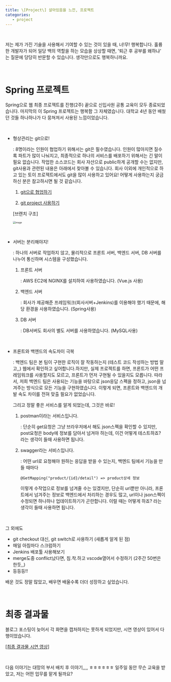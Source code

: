 ```yaml
---
title: \[Project\] 살아있음을 느낀, 프로젝트
categories:
   - project
---
```


<br>

 저는 제가 가진 기술을 사용해서 기여할 수 있는 것이 있을 때, 너!무! 행복합니다. 훌륭한 개발자가 되어 일당 백의 역할을 하는 모습을 상상할 때면, '퇴근 후 공부를 왜하냐' 는 질문에 당당히 반문할 수 있습니다. 생각만으로도 행복하니까요.

<br>

# Spring 프로젝트

Spring으로 웹 최종 프로젝트를 진행(2주) 끝으로 신입사원 공통 교육이 모두 종료되었습니다. 마지막의 이 Spring 프로젝트는 행복함 그 자체였습니다. 대학교 4년 동안 배웠던 것들 하나하나가 다 뭉쳐져서 사용된 느낌이었습니다. 

<br>

- 형상관리는 git으로!

  : 8명이라는 인원이 협업하기 위해서는 git은 필수였습니다. 인원이 많아지면 질수록 파트가 많이 나눠지고, 최종적으로 하나의 서비스를 배포하기 위해서는 긴 말이 필요 없습니다. 작업한 소스코드는 회사 자산으로 public하게 공개할 수는 없지만, git사용과 관련된 내용은 아래에서 찾아볼 수 있습니다. 회사 이외에 개인적으로 하고 있는 토이 프로젝트에서도 git을 많이 사용하고 있어요! 어떻게 사용하는지 궁금하신 분은 참고하시면 될 것 같습니다.

  

  1. <a href="https://github.com/BAECHOOs/Spring-toyproject/blob/main/share%20knowhow/%5BGit%5D%20Github%20for%20collaboration.md" target='_blank'>git으로 협업하기</a>

  2. <a href="https://github.com/BAECHOOs/Spring-toyproject/blob/main/share%20knowhow/%5BGit%5D%20Git%20project.md" target='_blank'>git project 사용하기</a>

  

  [브랜치 구조] 

  <img src="https://user-images.githubusercontent.com/42775225/111017738-8ca9d300-83f8-11eb-90f0-83a3ddfcb1bf.png" alt="image" style="zoom:50%;" />

<br>

- 서버는 분리해야지!

  : 하나의 서버로 작업하지 않고, 물리적으로 프론트 서버, 백엔드 서버, DB 서버를 나누어 통신하며 시스템을 구성했습니다.

  1. 프론트 서버

     : AWS EC2에 NGINX를 설치하여 사용하였습니다. (Vue.js 사용)

  2. 백엔드 서버

     : 회사가 제공해준 프레임워크(회사서버+Jenkins)를 이용해야 했기 때문에, 해당 환경을 사용하였습니다. (Spring사용)

  3. DB 서버

     : DB서버도 회사의 별도 서버를 사용하였습니다. (MySQL사용)

<br>

- 프론트와 백엔드의 속도차이 극복

  : 백엔드 팀은 본 팀이 구현한 로직이 잘 작동하는지  (테스트 코드 작성하는 방법 말고,,) 웹에서 확인하고 싶어합니다.하지만, 실제 프로젝트를 하면, 프론트가 어떤 프레임워크를 사용할지도 모르고, 프론트가 먼저 구현될 수 있을지도 모릅니다. 따라서, 저희 백엔드 팀은 사용되는 기능을 바탕으로 json응답 스펙을 정하고, json을 넘겨주는 방식으로 모든 기능을 구현하였습니다. 이렇게 되면, 프론트와 백엔드의 개발 속도 차이를 전혀 맞출 필요가 없었습니다.

  그리고 정말 좋은 서비스를 알게 되었는데, 그것은 바로!

  1. postman이라는 서비스입니다. 

     : 단순히 get요청은 그냥 브라우저에서 해도 json스펙을 확인할 수 있지만, post요청은 body에 정보를 담아서 넘겨야 하는데, 이건 어떻게 테스트하죠? 라는 생각이 들때 사용하면 됩니다.

  2. swagger라는 서비스입니다.

     : 어떤 url로 요청해야 원하는 응답을 받을 수 있는지, 백엔드 팀에서 기능을 만들 때마다 

     `@GetMapping("product/{id}/detail") => product상세 정보`

     이렇게 수작업으로 정보를 넘겨줄 수는 있겠지만, 단순히 url뿐만 아니라, 프론트에서 넘겨주는 정보로 백엔드에서 처리하는 경우도 많고, url이나 json스펙이 수정되면 하나하나 업데이트하기가 곤란합니다. 이럴 때는 어떻게 하죠? 라는 생각이 들때 사용하면 됩니다.



<br>

그 외에도

- git checkout 대신, git switch로 사용하기 (새롭게 알게 된 점)
- 매일 아침마다 스크럼하기
- Jenkins 배포툴 사용해보기
- merge도중 conflict났다면, 침.착.하고 vscode열어서 수정하기 (2주간 50번은 한듯,,)
- 등등등!!

배운 것도 정말 많았고, 배우면 배울수록 더더 성장하고 싶었습니다. 



<br>

# 최종 결과물

블로그 포스팅이 늦어서 각 화면을 캡처하지는 못하게 되었지만, 시연 영상이 있어서 다행이었습니다.

<a href="https://youtu.be/z3pV8BsfHhg" target='_blank'>[최종 결과물 시연 영상]</a>







<br>

다음 이야기는 대망의 부서 배치 후 이야기,,,, ㅎㅎㅎㅎㅎㅎ 일주일 동안 무슨 교육을 받았고, 저는 어떤 업무를 맡게 될까요?

<br><br><br>



